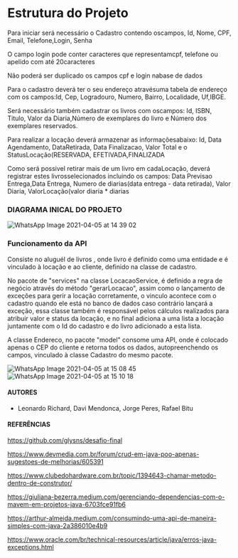 # Estrutura do Projeto

Para iniciar será necessário o Cadastro contendo oscampos, Id, Nome, CPF, Email, Telefone,Login, Senha

O campo login pode conter caracteres que representamcpf, telefone ou apelido com até 20caracteres

Não poderá ser duplicado os campos cpf e login nabase de dados

Para o cadastro deverá ter o seu endereço atravésuma tabela de endereço com os campos:Id, Cep, Logradouro, Numero, Bairro, Localidade, Uf,IBGE.

Será necessário também cadastrar os livros com oscampos: Id, ISBN, Titulo, Valor da Diaria,Número de exemplares do livro e Número dos exemplares reservados.

Para realizar a locação deverá armazenar as informaçõesabaixo: Id, Data Agendamento, DataRetirada, Data Finalizacao,  Valor Total e o StatusLocação(RESERVADA, EFETIVADA,FINALIZADA

Como será possivel retirar mais de um livro em cadaLocação, deverá registrar estes livrosselecionados incluindo os campos: Data Previsao Entrega,Data Entrega, Numero de diarias(data entrega - data retirada), Valor Diaria, ValorLocação(valor diaria * diarias



### DIAGRAMA INICAL DO PROJETO

![WhatsApp Image 2021-04-05 at 14 39 02](https://user-images.githubusercontent.com/77279633/113605254-c8f9d900-961c-11eb-9d56-18dcf3d130c8.jpeg)



### Funcionamento da API

Consiste no aluguél de livros , onde livro é definido como uma entidade e é vinculado à locação e ao cliente, definido na classe de cadastro.

No pacote de "services" na classe LocacaoService, é definido a regra de negócio através do método "gerarLocacao", assim como o lançamento de exceções para gerir a locação corretamente, o vinculo acontece com
o cadastro quando ele está no banco de dados caso contrário lançará a exceção, essa classe também é responsável pelos cálculos realizados para atribuir valor e status da locação,
e no final adiciona a uma lista a locação juntamente com o Id do cadastro e do livro adicionado a esta lista.

A classe Endereco, no pacote "model" consome uma API, onde é colocado apenas o CEP do cliente e retorna todos os dados, autopreenchendo os campos, vinculado à classe Cadastro do mesmo pacote.

![WhatsApp Image 2021-04-05 at 15 08 45](https://user-images.githubusercontent.com/77279633/113608402-edf04b00-9620-11eb-9c1c-a6ceb95fbc5c.jpeg)
![WhatsApp Image 2021-04-05 at 15 10 18](https://user-images.githubusercontent.com/77279633/113608533-19733580-9621-11eb-87f1-2dc46d270f30.jpeg)


#### AUTORES
- Leonardo Richard, Davi Mendonca, Jorge Peres, Rafael Bitu

#### REFERÊNCIAS

https://github.com/glysns/desafio-final

https://www.devmedia.com.br/forum/crud-em-java-poo-apenas-sugestoes-de-melhorias/605391

https://www.clubedohardware.com.br/topic/1394643-chamar-metodo-dentro-de-construtor/

https://giuliana-bezerra.medium.com/gerenciando-dependencias-com-o-mavem-em-projetos-java-6703fce91fb6

https://arthur-almeida.medium.com/consumindo-uma-api-de-maneira-simples-com-java-2a386010e4b9

https://www.oracle.com/br/technical-resources/article/java/erros-java-exceptions.html

